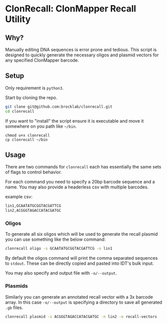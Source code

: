 # ClonRecall: ClonMapper Recall Utility

## Why?

Manually editing DNA sequences is error prone and tedious.
This script is designed to quickly generate the necessary oligos and plasmid vectors for any specified ClonMapper barcode.

## Setup

Only requirement is `python3`.

Start by cloning the repo.

```bash
git clone git@github.com:brocklab/clonrecall.git
cd clonrecall
```

If you want to "install" the script ensure it is executable and move it somewhere on you path like `~/bin`.

```
chmod u+x clonrecall
cp clonrecall ~/bin
```

## Usage

There are two commands for `clonrecall` each has essentially the same sets of flags to control behavior.

For each command you need to specify a 20bp barcode sequence and a name. You may also provide a headerless csv with multiple barcodes.

example csv:
```bash
lin1,GCAATATGCGGTACGATTCG
lin2,ACGGGTAGACCATACGATGC
```

### Oligos

To generate all six oligos which will be used to generate the recall plasmid you can use something like the below command:
```bash
clonrecall oligo -s GCAATATGCGGTACGATTCG -n lin1
```

By default the oligos command will print the comma separated sequences to `stdout`.
These can be directly copied and pasted into IDT's bulk input.

You may also specify and output file with `-o/--output`.

### Plasmids

Similarly you can generate an annotated recall vector with a 3x barcode array.
In this case `-o/--output` is specifying a directory to save all generated `.gb` files.

```bash
clonrecall plasmid -s ACGGGTAGACCATACGATGC -n lin2 -o recall-vectors
```